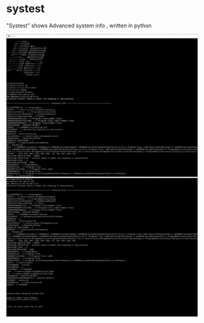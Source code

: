 # systest

"Systest" shows Advanced system info , written in python

<img src='https://github.com/Aydeniztr/systest/blob/main/BCA2B81B-51FC-4939-AEFC-6E30FE26101A.jpeg?raw=true'>
<img src='https://github.com/Aydeniztr/systest/blob/main/84BDBABD-10F9-4057-9E93-82744824731D.jpeg?raw=true'>
